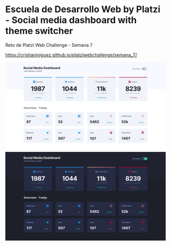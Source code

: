 # Escuela de Desarrollo Web by Platzi - Social media dashboard with theme switcher

Reto de Platzi Web Challenge - Semana 7

https://cristianiniguez.github.io/platziwebchallenge/semana_7/

![desktop-design-light.jpg](./design/desktop-design-light.jpg)
![desktop-design-dark.jpg](./design/desktop-design-dark.jpg)
